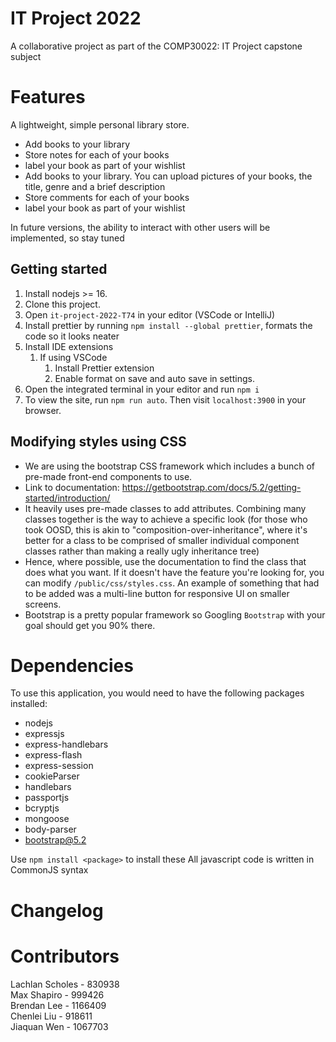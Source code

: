 # IT Project 2022 
A collaborative project as part of the COMP30022: IT Project capstone subject

# Features
A lightweight, simple personal library store.
- Add books to your library
- Store notes for each of your books
- label your book as part of your wishlist
- Add books to your library. You can upload pictures of your books, the title, genre and a brief description
 - Store comments for each of your books
 - label your book as part of your wishlist

 In future versions, the ability to interact with other users will be implemented, so stay tuned

 ## Getting started

 1. Install nodejs >= 16.
 2. Clone this project.
 3. Open `it-project-2022-T74` in your editor (VSCode or IntelliJ)
 4. Install prettier by running `npm install --global prettier`, formats the code so it looks neater
 5. Install IDE extensions
     1. If using VSCode
         1. Install Prettier extension
         2. Enable format on save and auto save in settings.
 6. Open the integrated terminal in your editor and run `npm i`
 7. To view the site, run `npm run auto`. Then visit `localhost:3900` in your browser.

 ## Modifying styles using CSS

 * We are using the bootstrap CSS framework which includes a bunch of pre-made front-end
   components to use.
 * Link to documentation: https://getbootstrap.com/docs/5.2/getting-started/introduction/
 * It heavily uses pre-made classes to add attributes. Combining many classes together is the way to achieve a specific
   look (for those who took OOSD, this is akin to "composition-over-inheritance", where it's better for a class to be
   comprised of smaller individual component classes rather than making a really ugly inheritance tree)
 * Hence, where possible, use the documentation to find the class that does what you want. If it doesn't have the feature
   you're looking for, you can modify `/public/css/styles.css`. An example of something that had to be added was a
   multi-line button for responsive UI on smaller screens.
 * Bootstrap is a pretty popular framework so Googling `Bootstrap` with your goal should get you 90% there.


# Dependencies
To use this application, you would need to have the following packages installed:
- nodejs
- expressjs
- express-handlebars
- express-flash
- express-session
- cookieParser
- handlebars
- passportjs
- bcryptjs
- mongoose
- body-parser
- bootstrap@5.2

Use `npm install <package>` to install these
All javascript code is written in CommonJS syntax

# Changelog


# Contributors

Lachlan Scholes - 830938  
Max Shapiro - 999426  
Brendan Lee - 1166409  
Chenlei Liu - 918611  
Jiaquan Wen - 1067703  
